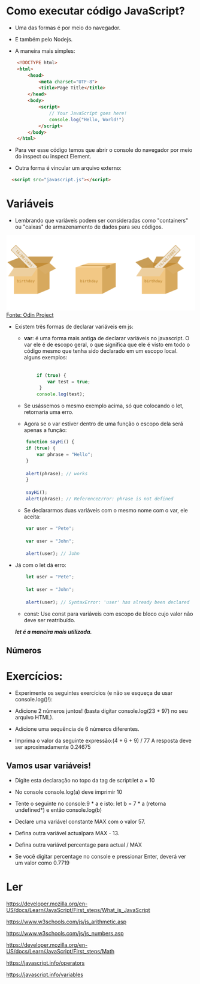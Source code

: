 # Como executar código JavaScript?
* Uma das formas é por meio do navegador.
* E também pelo Nodejs.

* A maneira mais simples:

```html
    <!DOCTYPE html>
    <html>
        <head>
            <meta charset="UTF-8">
            <title>Page Title</title>
        </head>
        <body>
            <script>
                // Your JavaScript goes here!
                console.log("Hello, World!")
            </script>
        </body>
    </html>
```
* Para ver esse código temos que abrir o console do navegador por meio do inspect ou inspect Element.

* Outra forma é vincular um arquivo externo:

```html
  <script src="javascript.js"></script>
```

# Variáveis 

* Lembrando que variáveis podem ser consideradas como "containers" ou "caixas"  de armazenamento de dados para seu códigos.

![](img/variaveis.png)
[Fonte: Odin Project](https://www.theodinproject.com/lessons/foundations-variables-and-operators#variables)

* Existem três formas de declarar variáveis em js:
    * **var**: é uma forma mais antiga de declarar variáveis no javascript.  O var ele é de escopo geral, o que significa que ele é visto em todo o código mesmo que tenha sido declarado em um escopo local. alguns exemplos:

    ```javascript
                    
            if (true) {
                var test = true; 
             }
            console.log(test);
    ```
    * Se usássemos o mesmo exemplo acima, só que colocando o let, retornaria uma erro.

    * Agora se o var estiver dentro de uma função o escopo dela será apenas a função:
    ```js
        function sayHi() {
        if (true) {
            var phrase = "Hello";
        }

        alert(phrase); // works
        }

        sayHi();
        alert(phrase); // ReferenceError: phrase is not defined
    ```

    * Se declararmos duas variáveis com o mesmo nome com o var, ele aceita:

    ```js
        var user = "Pete";

        var user = "John"; 

        alert(user); // John


    ```
 * Já com o let dá erro:

    ```js
        let user = "Pete";

        let user = "John"; 

        alert(user); // SyntaxError: 'user' has already been declared


    ```

    * const: Use const para variáveis com escopo de bloco cujo valor não deve ser reatribuído.

    ***let é  a maneira mais utilizada.***
## Números

# Exercícios:

* Experimente os seguintes exercícios (e não se esqueça de usar console.log()!):

* Adicione 2 números juntos! (basta digitar console.log(23 + 97) no seu arquivo HTML).

*  Adicione uma sequência de 6 números diferentes.

* Imprima o valor da seguinte expressão:(4 + 6 + 9) / 77
A resposta deve ser aproximadamente 0.24675

## Vamos usar variáveis!
*  Digite esta declaração no topo da tag de script:let a = 10
* No console console.log(a) deve imprimir 10
*  Tente o seguinte no console:9 * a
e isto: let b = 7 * a (retorna undefined*) e então console.log(b)

* Declare uma variável constante MAX com o valor 57.
* Defina outra variável actualpara MAX - 13.
*  Defina outra variável percentage para actual / MAX
* Se você digitar percentage no console e pressionar Enter, deverá ver um valor como 0.7719
# Ler
https://developer.mozilla.org/en-US/docs/Learn/JavaScript/First_steps/What_is_JavaScript

https://www.w3schools.com/js/js_arithmetic.asp 

https://www.w3schools.com/js/js_numbers.asp

https://developer.mozilla.org/en-US/docs/Learn/JavaScript/First_steps/Math

https://javascript.info/operators 


https://javascript.info/variables


